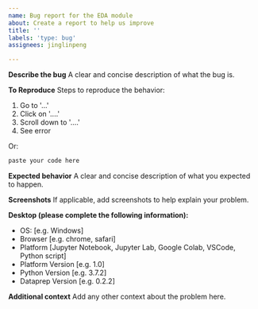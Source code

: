 ```yaml
---
name: Bug report for the EDA module
about: Create a report to help us improve
title: ''
labels: 'type: bug'
assignees: jinglinpeng

---
```


**Describe the bug**
A clear and concise description of what the bug is.

**To Reproduce**
Steps to reproduce the behavior:
1. Go to '...'
2. Click on '....'
3. Scroll down to '....'
4. See error

Or:

```python
paste your code here
```

**Expected behavior**
A clear and concise description of what you expected to happen.

**Screenshots**
If applicable, add screenshots to help explain your problem.

**Desktop (please complete the following information):**
 - OS: [e.g. Windows]
 - Browser [e.g. chrome, safari]
 - Platform [Jupyter Notebook, Jupyter Lab, Google Colab, VSCode, Python script]
 - Platform Version [e.g. 1.0]
 - Python Version [e.g. 3.7.2]
 - Dataprep Version [e.g. 0.2.2]

**Additional context**
Add any other context about the problem here.

